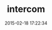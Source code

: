 ---
layout: post
title:  "intercom"
repo:   "intercom/intercom-ruby"
date:   2015-02-18 17:22:34
gemurl: https://www.intercom.io
---